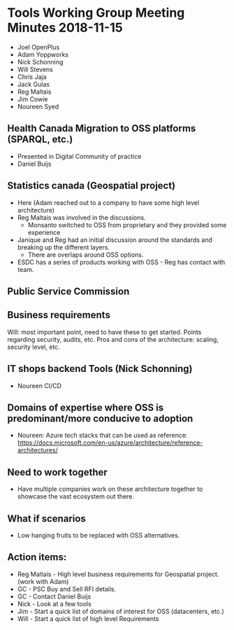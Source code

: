 # Tools Working Group Meeting Minutes 2018-11-15

* Joel OpenPlus
* Adam Yoppworks
* Nick Schonning
* Will Stevens
* Chris Jaja
* Jack Gulas
* Reg Maltais
* Jim Cowie
* Noureen Syed

## Health Canada Migration to OSS platforms (SPARQL, etc.)

* Presented in Digital Community of practice
* Daniel Buijs

## Statistics canada (Geospatial project)

* Here (Adam reached out to a company to have some high level architecture)
* Reg Maltais was involved in the discussions.
  * Monsanto switched to OSS from proprietary and they provided some experience
* Janique and Reg had an initial discussion around the standards and breaking up the different layers.
  * There are overlaps around OSS options.
* ESDC has a series of products working with OSS - Reg has contact with team.

## Public Service Commission

## Business requirements

Will: most important point, need to have these to get started.
Points regarding security, audits, etc. Pros and cons of the architecture: scaling, security level, etc.

## IT shops backend Tools (Nick Schonning)

* Noureen CI/CD

## Domains of expertise where OSS is predominant/more conducive to adoption

* Noureen: Azure tech stacks that can be used as reference: https://docs.microsoft.com/en-us/azure/architecture/reference-architectures/

## Need to work together

* Have multiple companies work on these architecture together to showcase the vast ecosystem out there.

## What if scenarios

* Low hanging fruits to be replaced with OSS alternatives.

## Action items:

* Reg Maltais - High level business requirements for Geospatial project. (work with Adam)
* GC - PSC Buy and Sell RFI details.
* GC - Contact Daniel Buijs
* Nick - Look at a few tools
* Jim - Start a quick list of domains of interest for OSS (datacenters, etc.)
* Will - Start a quick list of high level Requirements
